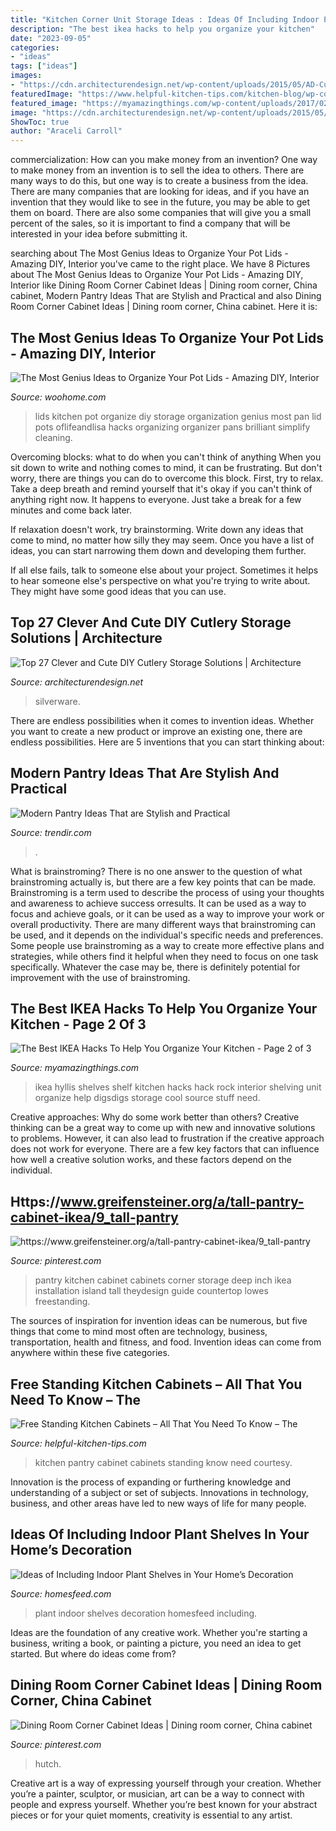 ```yaml
---
title: "Kitchen Corner Unit Storage Ideas : Ideas Of Including Indoor Plant Shelves In Your Home’s Decoration"
description: "The best ikea hacks to help you organize your kitchen"
date: "2023-09-05"
categories:
- "ideas"
tags: ["ideas"]
images:
- "https://cdn.architecturendesign.net/wp-content/uploads/2015/05/AD-Cutlery-Storage-Ideas-13.jpg"
featuredImage: "https://www.helpful-kitchen-tips.com/kitchen-blog/wp-content/uploads/2019/07/kitchen-pantry-cabinet-1.jpg"
featured_image: "https://myamazingthings.com/wp-content/uploads/2017/02/how-to-rock-ikea-hyllis-shelves-in-your-interior-ideas-21.jpg"
image: "https://cdn.architecturendesign.net/wp-content/uploads/2015/05/AD-Cutlery-Storage-Ideas-13.jpg"
ShowToc: true
author: "Araceli Carroll"
---
```



commercialization: How can you make money from an invention?
One way to make money from an invention is to sell the idea to others. There are many ways to do this, but one way is to create a business from the idea. There are many companies that are looking for ideas, and if you have an invention that they would like to see in the future, you may be able to get them on board. There are also some companies that will give you a small percent of the sales, so it is important to find a company that will be interested in your idea before submitting it.

	

		
searching about The Most Genius Ideas to Organize Your Pot Lids - Amazing DIY, Interior you've came to the right place. We have 8 Pictures about The Most Genius Ideas to Organize Your Pot Lids - Amazing DIY, Interior like Dining Room Corner Cabinet Ideas | Dining room corner, China cabinet, Modern Pantry Ideas That are Stylish and Practical and also Dining Room Corner Cabinet Ideas | Dining room corner, China cabinet. Here it is:
		
    
## The Most Genius Ideas To Organize Your Pot Lids - Amazing DIY, Interior

<img loading=lazy src="http://www.woohome.com/wp-content/uploads/2016/04/lid-storage-kitchen-9.jpg" onerror="this.onerror=null;this.src='https://tse1.mm.bing.net/th?id=OIP.9LQrIKSAZ_zmBeeg_MJ4UAHaKf&amp;pid=15.1';" alt="The Most Genius Ideas to Organize Your Pot Lids - Amazing DIY, Interior">

_Source: woohome.com_

>lids kitchen pot organize diy storage organization genius most pan lid pots oflifeandlisa hacks organizing organizer pans brilliant simplify cleaning. 

	

Overcoming blocks: what to do when you can't think of anything
When you sit down to write and nothing comes to mind, it can be frustrating. But don't worry, there are things you can do to overcome this block.
First, try to relax. Take a deep breath and remind yourself that it's okay if you can't think of anything right now. It happens to everyone. Just take a break for a few minutes and come back later.

If relaxation doesn't work, try brainstorming. Write down any ideas that come to mind, no matter how silly they may seem. Once you have a list of ideas, you can start narrowing them down and developing them further.

If all else fails, talk to someone else about your project. Sometimes it helps to hear someone else's perspective on what you're trying to write about. They might have some good ideas that you can use.

    
## Top 27 Clever And Cute DIY Cutlery Storage Solutions | Architecture

<img loading=lazy src="https://cdn.architecturendesign.net/wp-content/uploads/2015/05/AD-Cutlery-Storage-Ideas-13.jpg" onerror="this.onerror=null;this.src='https://tse3.mm.bing.net/th?id=OIP.J9QzUChzaSQNPq2LgMppbgHaLO&amp;pid=15.1';" alt="Top 27 Clever and Cute DIY Cutlery Storage Solutions | Architecture">

_Source: architecturendesign.net_

>silverware. 

	

There are endless possibilities when it comes to invention ideas. Whether you want to create a new product or improve an existing one, there are endless possibilities. Here are 5 inventions that you can start thinking about: 

    
## Modern Pantry Ideas That Are Stylish And Practical

<img loading=lazy src="https://cdn.trendir.com/wp-content/uploads/2016/10/Modern-black-kitchen-pantry.jpg" onerror="this.onerror=null;this.src='https://tse3.mm.bing.net/th?id=OIP.Ateb2eLFMnKC_Th7ncs7DgHaKt&amp;pid=15.1';" alt="Modern Pantry Ideas That are Stylish and Practical">

_Source: trendir.com_

>. 

	

What is brainstroming?
There is no one answer to the question of what brainstroming actually is, but there are a few key points that can be made. Brainstroming is a term used to describe the process of using your thoughts and awareness to achieve success orresults. It can be used as a way to focus and achieve goals, or it can be used as a way to improve your work or overall productivity. There are many different ways that brainstroming can be used, and it depends on the individual's specific needs and preferences. Some people use brainstroming as a way to create more effective plans and strategies, while others find it helpful when they need to focus on one task specifically. Whatever the case may be, there is definitely potential for improvement with the use of brainstroming.

    
## The Best IKEA Hacks To Help You Organize Your Kitchen - Page 2 Of 3

<img loading=lazy src="https://myamazingthings.com/wp-content/uploads/2017/02/how-to-rock-ikea-hyllis-shelves-in-your-interior-ideas-21.jpg" onerror="this.onerror=null;this.src='https://tse1.mm.bing.net/th?id=OIP.TosFGbSifjuKBN_f_TzouwHaLH&amp;pid=15.1';" alt="The Best IKEA Hacks To Help You Organize Your Kitchen - Page 2 of 3">

_Source: myamazingthings.com_

>ikea hyllis shelves shelf kitchen hacks hack rock interior shelving unit organize help digsdigs storage cool source stuff need. 

	

Creative approaches: Why do some work better than others?
Creative thinking can be a great way to come up with new and innovative solutions to problems. However, it can also lead to frustration if the creative approach does not work for everyone. There are a few key factors that can influence how well a creative solution works, and these factors depend on the individual.

    
## Https://www.greifensteiner.org/a/tall-pantry-cabinet-ikea/9_tall-pantry

<img loading=lazy src="https://i.pinimg.com/736x/8c/c7/eb/8cc7ebd01e097834ad4d76a12b96668c.jpg" onerror="this.onerror=null;this.src='https://tse2.mm.bing.net/th?id=OIP.WV1c5L1sNk-2b7kgMjrU3AHaLH&amp;pid=15.1';" alt="https://www.greifensteiner.org/a/tall-pantry-cabinet-ikea/9_tall-pantry">

_Source: pinterest.com_

>pantry kitchen cabinet cabinets corner storage deep inch ikea installation island tall theydesign guide countertop lowes freestanding. 

	

The sources of inspiration for invention ideas can be numerous, but five things that come to mind most often are technology, business, transportation, health and fitness, and food. Invention ideas can come from anywhere within these five categories.

    
## Free Standing Kitchen Cabinets – All That You Need To Know – The

<img loading=lazy src="https://www.helpful-kitchen-tips.com/kitchen-blog/wp-content/uploads/2019/07/kitchen-pantry-cabinet-1.jpg" onerror="this.onerror=null;this.src='https://tse3.mm.bing.net/th?id=OIP.15QLBaG_NZMmse5MOgIPRAHaLI&amp;pid=15.1';" alt="Free Standing Kitchen Cabinets – All That You Need To Know – The">

_Source: helpful-kitchen-tips.com_

>kitchen pantry cabinet cabinets standing know need courtesy. 

	

Innovation is the process of expanding or furthering knowledge and understanding of a subject or set of subjects. Innovations in technology, business, and other areas have led to new ways of life for many people.

    
## Ideas Of Including Indoor Plant Shelves In Your Home’s Decoration

<img loading=lazy src="https://homesfeed.com/wp-content/uploads/2015/06/unique-plant-shelves-idea-for-indoor.jpg" onerror="this.onerror=null;this.src='https://tse1.mm.bing.net/th?id=OIP.8cgsi0UjGKElvNogqjFcNAHaLH&amp;pid=15.1';" alt="Ideas of Including Indoor Plant Shelves in Your Home’s Decoration">

_Source: homesfeed.com_

>plant indoor shelves decoration homesfeed including. 

	

Ideas are the foundation of any creative work. Whether you're starting a business, writing a book, or painting a picture, you need an idea to get started. But where do ideas come from?

    
## Dining Room Corner Cabinet Ideas | Dining Room Corner, China Cabinet

<img loading=lazy src="https://i.pinimg.com/736x/8d/e5/55/8de5556839364835aafaf7b058c7cb2d.jpg" onerror="this.onerror=null;this.src='https://tse2.mm.bing.net/th?id=OIP.V9FXSK-ChdfCufU_Y1ie1AHaLG&amp;pid=15.1';" alt="Dining Room Corner Cabinet Ideas | Dining room corner, China cabinet">

_Source: pinterest.com_

>hutch. 

	

Creative art is a way of expressing yourself through your creation. Whether you’re a painter, sculptor, or musician, art can be a way to connect with people and express yourself. Whether you’re best known for your abstract pieces or for your quiet moments, creativity is essential to any artist.

